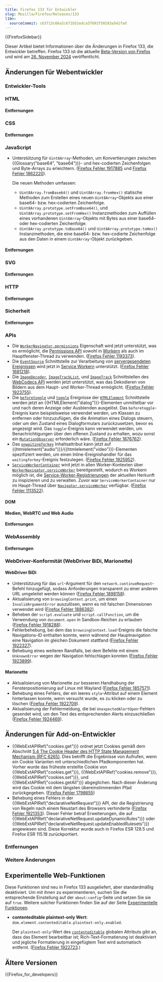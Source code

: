 ```yaml
---
title: Firefox 133 für Entwickler
slug: Mozilla/Firefox/Releases/133
l10n:
  sourceCommit: c63713c66a2c671b52edca37691f50293a542fad
---
```


{{FirefoxSidebar}}

Dieser Artikel bietet Informationen über die Änderungen in Firefox 133, die Entwickler betreffen. Firefox 133 ist die aktuelle [Beta-Version von Firefox](https://www.mozilla.org/en-US/firefox/channel/desktop/#beta) und wird am [26. November 2024](https://whattrainisitnow.com/release/?version=133) veröffentlicht.

## Änderungen für Webentwickler

### Entwickler-Tools

### HTML

#### Entfernungen

### CSS

#### Entfernungen

### JavaScript

- Unterstützung für `Uint8Array`-Methoden, um Konvertierungen zwischen {{Glossary("base64", "base64")}}- und hex-codierten Zeichenfolgen und Byte-Arrays zu erleichtern. ([Firefox Fehler 1917885](https://bugzil.la/1917885) und [Firefox Fehler 1862220](https://bugzil.la/1862220)).

  Die neuen Methoden umfassen:

  - `Uint8Array.fromBase64()` und `Uint8Array.fromHex()` statische Methoden zum Erstellen eines neuen `Uint8Array`-Objekts aus einer base64- bzw. hex-codierten Zeichenfolge.
  - `Uint8Array.prototype.setFromBase64()`, und `Uint8Array.prototype.setFromHex()` Instanzmethoden zum Auffüllen eines vorhandenen `Uint8Array`-Objekts mit Bytes aus einer base64- oder hex-codierten Zeichenfolge.
  - `Uint8Array.prototype.toBase64()` und `Uint8Array.prototype.toHex()` Instanzmethoden, die eine base64- bzw. hex-codierte Zeichenfolge aus den Daten in einem `Uint8Array`-Objekt zurückgeben.

#### Entfernungen

### SVG

#### Entfernungen

### HTTP

#### Entfernungen

### Sicherheit

#### Entfernungen

### APIs

- Die [`WorkerNavigator.permissions`](/de/docs/Web/API/WorkerNavigator/permissions) Eigenschaft wird jetzt unterstützt, was es ermöglicht, die [Permissions API](/de/docs/Web/API/Permissions_API) sowohl in [Workern](/de/docs/Web/API/Web_Workers_API) als auch im Hauptfenster-Thread zu verwenden. ([Firefox Fehler 1193373](https://bugzil.la/1193373)).
- Die [`EventSource`](/de/docs/Web/API/EventSource) Schnittstelle zur Verarbeitung von [servergesendeten Ereignissen](/de/docs/Web/API/Server-sent_events) wird jetzt in [Service Workern](/de/docs/Web/API/Service_Worker_API) unterstützt. ([Firefox Fehler 1681218](https://bugzil.la/1681218)).
- Die [`ImageDecoder`](/de/docs/Web/API/ImageDecoder), [`ImageTrackList`](/de/docs/Web/API/ImageTrackList), und [`ImageTrack`](/de/docs/Web/API/ImageTrack) Schnittstellen des [WebCodecs API](/de/docs/Web/API/WebCodecs_API) werden jetzt unterstützt, was das Dekodieren von Bildern aus dem Haupt- und Worker-Thread ermöglicht. ([Firefox Fehler 1923755](https://bugzil.la/1923755)).
- Die [`beforetoggle`](/de/docs/Web/API/HTMLElement/beforetoggle_event) und [`toggle`](/de/docs/Web/API/HTMLElement/toggle_event) Ereignisse der [`HTMLElement`](/de/docs/Web/API/HTMLElement) Schnittstelle werden jetzt an {{HTMLElement("dialog")}}-Elementen unmittelbar vor und nach deren Anzeige oder Ausblenden ausgelöst. Das `beforetoggle`-Ereignis kann beispielsweise verwendet werden, um Klassen zu entfernen oder hinzuzufügen, die die Animation eines Dialogs steuern, oder um den Zustand eines Dialogformulars zurückzusetzen, bevor es angezeigt wird. Das `toggle`-Ereignis kann verwendet werden, um Benachrichtigungen über den offenen Zustand zu erhalten, wozu sonst ein [`MutationObserver`](/de/docs/Web/API/MutationObserver) erforderlich wäre. ([Firefox Fehler 1876762](https://bugzil.la/1876762)).
- Das [`onwaitingforkey`](/de/docs/Web/API/HTMLMediaElement/waitingforkey_event) Inhaltsattribut kann jetzt auf {{htmlelement("audio")}}/{{htmlelement("video")}}-Elementen spezifiziert werden, um einen Inline-Ereignishandler für das `waitingforkey`-Ereignis festzulegen. ([Firefox Fehler 1925952](https://bugzil.la/1925952)).
- [`ServiceWorkerContainer`](/de/docs/Web/API/ServiceWorkerContainer) wird jetzt in allen Worker-Kontexten über [`WorkerNavigator.serviceWorker`](/de/docs/Web/API/WorkerNavigator/serviceWorker) bereitgestellt, wodurch es Workern möglich ist, die [Service-Worker-Registrierungen](/de/docs/Web/API/ServiceWorkerRegistration) der aktuellen Herkunft zu inspizieren und zu verwalten. Zuvor war `ServiceWorkerContainer` nur im Haupt-Thread über [`Navigator.serviceWorker`](/de/docs/Web/API/Navigator/serviceWorker) verfügbar. ([Firefox Fehler 1113522](https://bugzil.la/1113522)).

#### DOM

#### Medien, WebRTC und Web Audio

#### Entfernungen

### WebAssembly

#### Entfernungen

### WebDriver-Konformität (WebDriver BiDi, Marionette)

#### WebDriver BiDi

- Unterstützung für das `url`-Argument für den `network.continueRequest`-Befehl hinzugefügt, sodass Anforderungen transparent zu einer anderen URL umgeleitet werden können ([Firefox Fehler 1898158](https://bugzil.la/1898158)).
- Aktualisierung von `browsingContext.print`, um einen `InvalidArgumentError` auszulösen, wenn es mit falschen Dimensionen verwendet wird ([Firefox Fehler 1886382](https://bugzil.la/1886382)).
- Beheben der `script.evaluate` und `script.callFunction`, um die Verwendung von `document.open` in Sandbox-Reichen zu erlauben ([Firefox Fehler 1918288](https://bugzil.la/1918288)).
- Fehlerbehebung, bei dem das `browsingContext.load`-Ereignis die falsche Navigations-ID enthalten konnte, wenn während der Hauptnavigation eine Navigation im gleichen Dokument stattfand ([Firefox Fehler 1922327](https://bugzil.la/1922327)).
- Behebung eines weiteren Randfalls, bei dem Befehle mit einem `UnknownError` wegen der Navigation fehlschlagen konnten ([Firefox Fehler 1923899](https://bugzil.la/1923899)).

#### Marionette

- Aktualisierung von Marionette zur besseren Handhabung der Fensterpositionierung auf Linux mit Wayland ([Firefox Fehler 1857571](https://bugzil.la/1857571)).
- Behebung eines Fehlers, der ein leeres `style`-Attribut auf einem Element hinterlassen konnte, wenn versucht wurde, es zu klicken oder zu löschen ([Firefox Fehler 1922709](https://bugzil.la/1922709)).
- Aktualisierung der Fehlermeldung, die bei `UnexpectedAlertOpen`-Fehlern gesendet wird, um den Text des entsprechenden Alerts einzuschließen ([Firefox Fehler 1924469](https://bugzil.la/1924469)).

## Änderungen für Add-on-Entwickler

- {{WebExtAPIRef("cookies.get")}} ordnet jetzt Cookies gemäß dem Abschnitt [5.4 The Cookie Header des HTTP State Management Mechanism (RFC 6265)](https://datatracker.ietf.org/doc/html/rfc6265#section-5.4). Dies betrifft die Ergebnisse von Aufrufen, wenn ein Cookie Varianten mit unterschiedlichen Pfadkomponenten hat. Vorher wurde das früheste erstellte Cookie von {{WebExtAPIRef("cookies.get")}}, {{WebExtAPIRef("cookies.remove")}}, {{WebExtAPIRef("cookies.set")}}, und {{WebExtAPIRef("cookies.getAll")}} abgeglichen. Nach dieser Änderung wird das Cookie mit dem längsten übereinstimmenden Pfad zurückgegeben. ([Firefox Fehler 1798655](https://bugzil.la/1798655))
- Behebung eines Fehlers in der {{WebExtAPIRef("declarativeNetRequest")}} API, der die Registrierung von Regeln nach einem Neustart des Browsers verhinderte ([Firefox Fehler 1921353](https://bugzil.la/1921353)). Dieser Fehler betraf Erweiterungen, die auf {{WebExtAPIRef("declarativeNetRequest.updateDynamicRules")}} oder {{WebExtAPIRef("declarativeNetRequest.updateEnabledRulesets")}} angewiesen sind. Diese Korrektur wurde auch in Firefox ESR 128.5 und Firefox ESR 115.18 zurückportiert.

### Entfernungen

### Weitere Änderungen

## Experimentelle Web-Funktionen

Diese Funktionen sind neu in Firefox 133 ausgeliefert, aber standardmäßig deaktiviert. Um mit ihnen zu experimentieren, suchen Sie die entsprechende Einstellung auf der `about:config`-Seite und setzen Sie sie auf `true`. Weitere solcher Funktionen finden Sie auf der Seite [Experimentelle Funktionen](/de/docs/Mozilla/Firefox/Experimental_features).

- **contenteditable plaintext-only Wert:** `dom.element.contenteditable.plaintext-only.enabled`.

  Der `plaintext-only`-Wert des [`contenteditable`](/de/docs/Web/HTML/Global_attributes/contenteditable) globalen Attributs gibt an, dass das Element bearbeitbar ist; Rich-Text-Formatierung ist deaktiviert und jegliche Formatierung in eingefügtem Text wird automatisch entfernt. ([Firefox Fehler 1922723](https://bugzil.la/1922723).)

## Ältere Versionen

{{Firefox_for_developers}}
